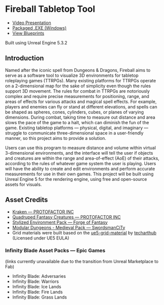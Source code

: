 <h1>Fireball Tabletop Tool</h1>
<ul>
  <li><a href="https://youtu.be/CGq9oYDoaws" target="_blank">Video Presentation</a></li>
  <li><a href="https://drive.google.com/file/d/1200fTwGLExSKlilaH8nEl_ibAkhtDUlQ/view?usp=drive_link" target="_blank">Packaged .EXE (Windows)</a></li>
  <li><a href="https://blueprintue.com/profile/danielbwu/">View Blueprints</a></li>
</ul>
<p>Built using Unreal Engine 5.3.2</p>

<h2>Introduction</h2>
<p>Named after the iconic spell from Dungeons & Dragons, Fireball aims to serve as a software tool to visualize 3D environments for tabletop roleplaying games (TTRPGs). Many existing platforms for TTRPGs operate on a 2-dimensional map for the sake of simplicity even though the rules support 3D movement. The rules for combat in TTRPGs are notoriously complex and require precise measurements for positioning, range, and areas of effects for various attacks and magical spell effects. For example, players and enemies can fly or stand at different elevations, and spells can be shaped as spheres, cones, cylinders, cubes, or planes of varying dimensions. During combat, taking time to measure out distance and area slows the pace of the game to a halt, which can diminish the fun of the game. Existing tabletop platforms — physical, digital, and imaginary — struggle to communicate three-dimensional space in a user-friendly manner, so this project aims to provide a solution. </p>
<p>Users can use this program to measure distance and volume within virtual 3-dimensional environments, and the interface will tell the user if objects and creatures are within the range and area-of-effect (AoE) of their attacks, according to the rules of whatever game system the user is playing. Users will have the ability to create and edit environments and perform accurate measurements for use in their own games. This project will be built using Unreal Engine 5 for the rendering engine, using free and open-source assets for visuals.
</p>

<h2>Asset Credits</h2>
<ul>
  <li><a href="https://fab.com/s/0cf18c15a659" target="_blank">Kraken — PROTOFACTOR INC</a></li>
  <li><a href="https://fab.com/s/63a078bb2dd7" target="_blank">Quadruped Fantasy Creatures — PROTOFACTOR INC</a></li>
  <li><a href="https://fab.com/s/e6871dd1b62c" target="_blank">Stylized Environment Pack — Forge of Fantasy</a></li>
  <li><a href="https://fab.com/s/39d71e8de29d" target="_blank">Modular Dungeons - Medieval Pack — SwordsmanCiTy</a></li>
  <li>Grid materials were built based on the <a href="https://github.com/techarthub/ue5-grid-material" target="_blank">ue5-grid-material</a> by <a href="https://techarthub.com/making-a-procedural-grid-material-in-unreal-engine/" target="_blank">techarthub</a> (Licensed under UE5 EULA)</li>
  
</ul>
<h3>Infinity Blade Asset Packs — Epic Games</h3>
<a>(links currently unavailable due to the transition from Unreal Marketplace to Fab)</a>
<ul>
  <li>Infinity Blade: Adversaries</li>
  <li>Infinity Blade: Warriors</li>
  <li>Infinity Blade: Ice Lands</li>
  <li>Infinity Blade: Fire Lands</li>
  <li>Infinity Blade: Grass Lands</li>
</ul>
